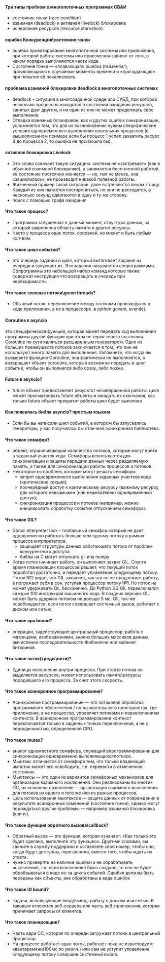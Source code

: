 #### Три типы проблем в многопоточных программах СВАИ
- состояние гонки (race condition)
- взаимная (deadlock) и активная (livelock) блокировка
- исчерпание ресурсов (resource starvation).

#### ошибка Конкуренция\состояние гонки
- ошибка проектирования многопоточной системы или приложения, при которой работа системы или приложения зависит от того, в каком порядке выполняются части кода.
- Состояние гонки — «плавающая» ошибка (гейзенбаг), проявляющаяся в случайные моменты времени и «пропадающая» при попытке её локализовать.

#### проблема взаимной блокировки deadlock в многопоточных системах
- deadlock - ситуация в многозадачной среде или СУБД, при которой несколько процессов находятся в состоянии ожидания ресурсов, занятых друг другом, и ни один из них не может продолжать свое выполнение
- Отладка взаимных блокировок, как и других ошибок синхронизации, усложняется тем, что для их возникновения нужны специфические условия одновременного выполнения нескольких процессов (в вышеописанном примере если бы процесс 1 успел захватить ресурс B до процесса 2, то ошибка не произошла бы).

#### активная блокировка Livelock
- Это слово означает такую ситуацию: система не «застревает» (как в обычной взаимной блокировке), а занимается бесполезной работой, её состояние постоянно меняется — но, тем не менее, она «зациклилась», не производит никакой полезной работы.
- Жизненный пример такой ситуации: двое встречаются лицом к лицу. Каждый из них пытается посторониться, но они не расходятся, а несколько секунд сдвигаются в одну и ту же сторону.
- поиск с помощью графа ожидания

#### Что такое процесс?
- Программа запущенная в данный момент, структура данных, за который закреплена область памяти и другие ресурсы.
- Часто у процесса один поток, основной, но может и быть любым кол-вом.

#### Что такое цикл событий?
- это очередь заданий и цикл, который вытягивает задания из очереди и запускает их. Эти задания называются сопрограммами. Сопрограммы это небольшой набор команд которые также содержат инструкция что возвращать в очередь при необходимости.

#### Что такое зеленые потоки\green threads?
- Обычный поток, переключение между потоками производятся в коде приложения, а не в процессоре. в python gevent, eventlet.

#### Coroutine в asyncio
это специфическая функция, которая может передать ход выполнения программы другой функции при этом не теряя своего состояния. Coroutine по сути являться расширенным генератором. Одно из больших преимуществ потоков заключается в том, что они не используют много памяти для выполнения. Запомните, что когда вы вызываете функцию Coroutine, она фактически не выполняется, а возвращает объект coroutine, который возможно передать в цикл событий, чтобы он выполнился либо сразу, либо позже.

#### Future в asyncio?
- future объект предоставляет результат незавершенной работы. цикл может просматривать future объекты и ожидать их окончания, как только future объект прекратит работы цикл будет выполнен

#### Как появилась библа asyncio? простым языком
- Если бы вы написали цикл событий, в котором бы запускались генераторы, у вас получилась бы отличная асинхронная библиотека.

#### Что такое семафор?
- объект, ограничивающий количество потоков, которые могут войти в заданный участок кода. Семафоры используются для синхронизации и защиты передачи данных через разделяемую память, а также для синхронизации работы процессов и потоков.
- Некоторые из проблем, которые могут решать семафоры:
    - запрет одновременного выполнения заданных участков кода (критические секции);
    - поочерёдный доступ к критическому ресурсу (важному ресурсу, для которого невозможен (или нежелателен) одновременный доступ);
    - синхронизация процессов и потоков (например, можно инициировать обработку события отпусканием семафора).

#### Что такое GIL?
- Global interpreter lock - глобальный семафор который не дает одновременно работать больше чем одному потоку в рамках процесса интрпретатора.
  - защищает структуры данных работающего потока от проблем конкурентного доступа.
  - библы на С могут отпускать gil ипа numpy
- Когда поток начинает работу, он выполняет захват GIL. Спустя время планировщик процессов решает, что текущий поток поработал достаточно, и передает управление следующему потоку. Поток №2 видит, что GIL захвачен, так что он не продолжает работу, а погружает себя в сон, уступая процессор потоку №1. Но поток не может удерживать GIL бесконечно. До Python 3.3 GIL переключался каждые 100 инструкций машинного кода. В поздних версиях GIL может быть удержан потоком не дольше 5 мс. GIL так-же освобождается, если поток совершает системный вызов, работает с диском или сетью.

#### Что такое cpu bound?
- операции, задействующие центральный процессор: работа с матрицами, изображениями, анализ больших массивов данных, вычисление последовательности Фибоначчи или майнинг биткоинов.

#### Что такое поток(треды\нити)?
- Единицы исполнения внутри процесса. При старте потока не выделяется ресурсов, может использовать память\ресурсы породившего его процесса. За счет этого скорость.

#### Что такое асинхронное программирование?
- Асинхронное программирование — это потоковая обработка программного обеспечения / пользовательского пространства, где приложение, а не процессор, управляет потоками и переключением контекста. В асинхронном программировании контекст переключается только в заданных точках переключения, а не с периодичностью, определенной CPU.

#### Что такое mutex?
- аналог одноместного семафора, служащий впрограммировании для синхронизации одновременно выполняющихсяпотоков.
- Мьютекс отличается от семафора тем, что только владеющий импоток может его освободить, т.е. перевести в отмеченное состояние.
- Мьютексы — это один из вариантов семафорных механизмов для организации взаимного исключения. Они реализованы во многих ОС, их основное назначение — организация взаимного исключения для потоков из одного и того же или из разных процессов.
- Цель использования мьютексов — защита данных от повреждения в результате асинхронных изменений (состояние гонки), однако могут порождаться другие проблемы — например взаимная блокировка (клинч).

#### Что такое функция обратного вызова\callback?
- Обратный вызов — это функция, которая означает: «Как только это будет сделано, выполните эту функцию». Другими словами, вы звоните в службу поддержки и оставляете свой номер, чтобы они, когда будут доступны, перезвонили, вместо того, чтобы ждать их ответа.
- нужно проверять на наличие ошибки а не обрабатывать исключение, т.к. если исключение было создано, то оно не будет обрабаываться в коде из-за цикла событий. Ошибки должны быть переданы как объекты, ане обработаны в виде ошибок

#### Что такое IO bound?
- задачи, использующие ввод/вывод: работу с диском или сетью. К таковым относятся веб-сервера или часть веб-приложения, которая принимает запросы от клиентов.

#### Что такое планировщик?
- Часть ядра ОС, которая по очереди загружает потоки в центральный процессор.
- На процессе работает один поток, работает пока не израсходуете квантвремени(100мс по умолч.) или сам не уступит управление следующему потоку совершив системный вызов.